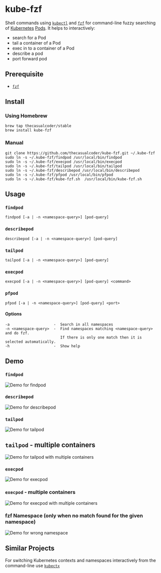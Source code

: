 # kube-fzf

Shell commands using [`kubectl`](https://kubernetes.io/docs/reference/kubectl/overview/) and [`fzf`](https://github.com/junegunn/fzf) for command-line fuzzy searching of [Kubernetes](https://kubernetes.io/) [Pods](https://kubernetes.io/docs/concepts/workloads/pods/pod/). It helps to interactively:

* search for a Pod
* tail a container of a Pod
* exec in to a container of a Pod
* describe a pod
* port forward pod

## Prerequisite

* [`fzf`](https://github.com/junegunn/fzf)

## Install

### Using Homebrew

```
brew tap thecasualcoder/stable
brew install kube-fzf
```

### Manual

```
git clone https://github.com/thecasualcoder/kube-fzf.git ~/.kube-fzf
sudo ln -s ~/.kube-fzf/findpod /usr/local/bin/findpod
sudo ln -s ~/.kube-fzf/execpod /usr/local/bin/execpod
sudo ln -s ~/.kube-fzf/tailpod /usr/local/bin/tailpod
sudo ln -s ~/.kube-fzf/describepod /usr/local/bin/describepod
sudo ln -s ~/.kube-fzf/pfpod /usr/local/bin/pfpod
sudo ln -s ~/.kube-fzf/kube-fzf.sh  /usr/local/bin/kube-fzf.sh
```

## Usage

### `findpod`

```
findpod [-a | -n <namespace-query>] [pod-query]
```

### `describepod`

```
describepod [-a | -n <namespace-query>] [pod-query]
```

### `tailpod`

```
tailpod [-a | -n <namespace-query>] [pod-query]
```

### `execpod`

```
execpod [-a | -n <namespace-query>] [pod-query] <command>
```

### `pfpod`

```
pfpod [-a | -n <namespace-query>] [pod-query] <port>
```

#### Options

```
-a                    -  Search in all namespaces
-n <namespace-query>  -  Find namespaces matching <namespace-query> and do fzf.
                         If there is only one match then it is selected automatically.
-h                    -  Show help
```

## Demo

### `findpod`

![Demo for findpod](/demo/findpod.gif)

### `describepod`

![Demo for describepod](/demo/describepod.gif)

### `tailpod`

![Demo for tailpod](/demo/tailpod.gif)

## `tailpod` - multiple containers

![Demo for tailpod with multiple containers](/demo/tailpod-multiple-containers.gif)

### `execpod`

![Demo for execpod](/demo/execpod.gif)

### `execpod` - multiple containers

![Demo for execpod with multiple containers](/demo/execpod-multiple-containers.gif)

### fzf Namespace (only when no match found for the given namespace)

![Demo for wrong namespace](/demo/namespace-matching.gif)

## Similar Projects

For switching Kubernetes contexts and namespaces interactively from the command-line use [`kubectx`](https://github.com/ahmetb/kubectx)
